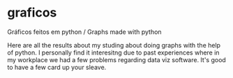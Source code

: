 # graficos
Gráficos feitos em python / Graphs made with python

Here are all the results about my studing about doing graphs with the help of python.
I personally find it interesitng due to past experiences where in my workplace we had a few problems regarding data viz software. 
It's good to have a few card up your sleave.
